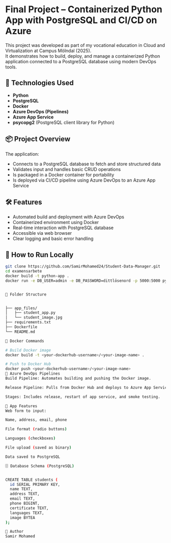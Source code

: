# Final Project – Containerized Python App with PostgreSQL and CI/CD on Azure

This project was developed as part of my vocational education in Cloud and Virtualization at Campus Mölndal (2025).  
It demonstrates how to build, deploy, and manage a containerized Python application connected to a PostgreSQL database using modern DevOps tools.

## 🔧 Technologies Used

- **Python**  
- **PostgreSQL**  
- **Docker**  
- **Azure DevOps (Pipelines)**  
- **Azure App Service**  
- **psycopg2** (PostgreSQL client library for Python)

## 📦 Project Overview

The application:
- Connects to a PostgreSQL database to fetch and store structured data
- Validates input and handles basic CRUD operations
- Is packaged in a Docker container for portability
- Is deployed via CI/CD pipeline using Azure DevOps to an Azure App Service

## 🛠 Features

- Automated build and deployment with Azure DevOps
- Containerized environment using Docker
- Real-time interaction with PostgreSQL database
- Accessible via web browser
- Clear logging and basic error handling

## 🚀 How to Run Locally

```bash
git clone https://github.com/SamirMohamed24/Student-Data-Manager.git
cd examensarbete
docker build -t python-app .
docker run -e DB_USER=admin -e DB_PASSWORD=dittlösenord -p 5000:5000 python-app


📁 Folder Structure


├── app_files/
│   ├── student_app.py
│   └── student_image.jpg
├── requirements.txt
├── Dockerfile
└── README.md

🐳 Docker Commands

# Build Docker image
docker build -t <your-dockerhub-username>/<your-image-name> .

# Push to Docker Hub
docker push <your-dockerhub-username>/<your-image-name>
🚀 Azure DevOps Pipelines
Build Pipeline: Automates building and pushing the Docker image.

Release Pipeline: Pulls from Docker Hub and deploys to Azure App Service.

Stages: Includes release, restart of app service, and smoke testing.

🧪 App Features
Web form to input:

Name, address, email, phone

File format (radio buttons)

Languages (checkboxes)

File upload (saved as binary)

Data saved to PostgreSQL

🗄️ Database Schema (PostgreSQL)


CREATE TABLE students (
  id SERIAL PRIMARY KEY,
  name TEXT,
  address TEXT,
  email TEXT,
  phone BIGINT,
  certificate TEXT,
  languages TEXT,
  image BYTEA
);

🧠 Author
Samir Mohamed




